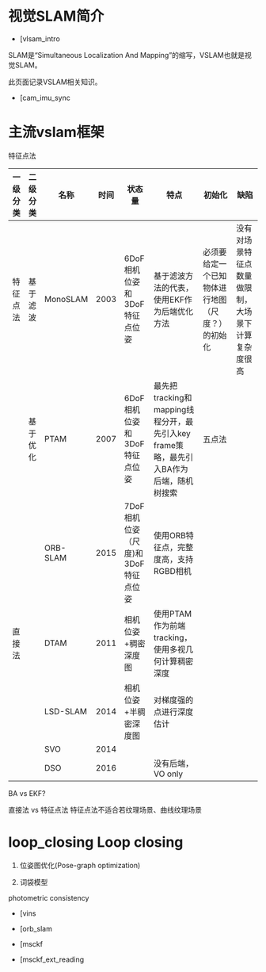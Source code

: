 # 视觉SLAM简介

- [vlsam_intro

SLAM是“Simultaneous Localization And Mapping”的缩写，VSLAM也就是视觉SLAM。

此页面记录VSLAM相关知识。

- [cam_imu_sync

# 主流vslam框架

特征点法

| 一级分类 | 二级分类 | 名称 | 时间 | 状态量 | 特点 | 初始化| 缺陷 |
|---|---|---|---|---|---|---|---|
| 特征点法 | 基于滤波 | MonoSLAM | 2003 | 6DoF相机位姿和3DoF特征点位姿 | 基于滤波方法的代表，使用EKF作为后端优化方法 | 必须要给定一个已知物体进行地图（尺度？）的初始化 | 没有对场景特征点数量做限制，大场景下计算复杂度很高 |
| | 基于优化 | PTAM | 2007 | 6DoF相机位姿和3DoF特征点位姿 | 最先把tracking和mapping线程分开，最先引入key frame策略，最先引入BA作为后端，随机树搜索 | 五点法 | |
| | | ORB-SLAM | 2015 | 7DoF相机位姿（尺度)和3DoF特征点位姿 | 使用ORB特征点，完整度高，支持RGBD相机 | | |
| 直接法 | | DTAM | 2011 | 相机位姿+稠密深度图 | 使用PTAM作为前端tracking，使用多视几何计算稠密深度 |  |  |
| | | LSD-SLAM | 2014 | 相机位姿+半稠密深度图 | 对梯度强的点进行深度估计 | | |
| | | SVO | 2014 | | | | |
| | | DSO | 2016 | | 没有后端，VO only | | |

BA vs EKF?

直接法 vs 特征点法
特征点法不适合若纹理场景、曲线纹理场景

# loop_closing Loop closing

1. 位姿图优化(Pose-graph optimization)

2. 词袋模型

photometric consistency

- [vins

- [orb_slam

- [msckf

- [msckf_ext_reading
